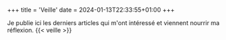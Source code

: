 +++
title = 'Veille'
date = 2024-01-13T22:33:55+01:00
+++

Je publie ici les derniers articles qui m'ont intéressé et viennent nourrir ma réflexion.
{{< veille >}}